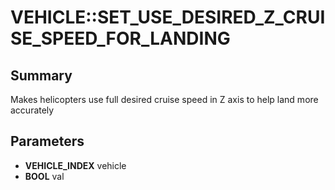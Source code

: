 # VEHICLE::SET_USE_DESIRED_Z_CRUISE_SPEED_FOR_LANDING

## Summary
Makes helicopters use full desired cruise speed in Z axis to help land more accurately

## Parameters
* **VEHICLE_INDEX** vehicle
* **BOOL** val